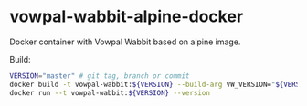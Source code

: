 # vowpal-wabbit-alpine-docker
Docker container with Vowpal Wabbit based on alpine image.

Build:

```bash
VERSION="master" # git tag, branch or commit
docker build -t vowpal-wabbit:${VERSION} --build-arg VW_VERSION="${VERSION}"
docker run --t vowpal-wabbit:${VERSION} --version
```

